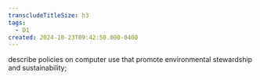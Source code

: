 ```yaml
---
transcludeTitleSize: h3
tags:
  - D1
created: 2024-10-23T09:42:50.000-0400
---
```

describe policies on computer use that promote environmental stewardship and sustainability;